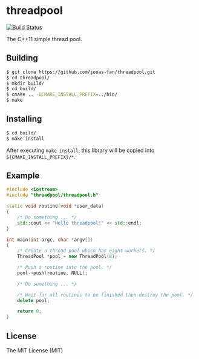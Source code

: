 # threadpool

[![Build Status](https://travis-ci.org/jonas-fan/threadpool.svg?branch=master)](https://travis-ci.org/jonas-fan/threadpool)

The C++11 simple thread pool.

## Building

```sh
$ git clone https://github.com/jonas-fan/threadpool.git
$ cd threadpool/
$ mkdir build/
$ cd build/
$ cmake .. -DCMAKE_INSTALL_PREFIX=../bin/
$ make
```

## Installing

```sh
$ cd build/
$ make install
```

After executing `make install`, this library will be copied into `${CMAKE_INSTALL_PREFIX}/*`.

## Example

```cpp
#include <iostream>
#include "threadpool/threadpool.h"

static void routine(void *user_data)
{
    /* Do something ... */
    std::cout << "Hello threadpool!" << std::endl;
}

int main(int argc, char *argv[])
{
    /* Create a thread pool which has eight workers. */
    ThreadPool *pool = new ThreadPool(8);

    /* Push a routine into the pool. */
    pool->push(routine, NULL);

    /* Do something ... */

    /* Wait for all routines to be finished then destroy the pool. */
    delete pool;

    return 0;
}
```

## License

The MIT License (MIT)